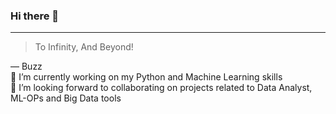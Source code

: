 ### Hi there 👋
---
> To Infinity, And Beyond!

— Buzz
<br />🔭 I’m currently working on my Python and Machine Learning skills
<br />👯 I’m looking forward to collaborating on projects related to Data Analyst, ML-OPs and Big Data tools
<!-- <br />📫 How to reach me: Shoot me a Dm on [Linkedin](https://www.linkedin.com/in/sujay-m-045ba4ba/) or [Email]((macwan.sujay@gmail.com)) (macwan.sujay@gmail.com) -->

<!--
**sujaymacwan/sujaymacwan** is a ✨ _special_ ✨ repository because its `README.md` (this file) appears on your GitHub profile.

Here are some ideas to get you started:

- 🔭 I’m currently working on ...
- 🌱 I’m currently learning ...
- 👯 I’m looking to collaborate on ...
- 🤔 I’m looking for help with ...
- 💬 Ask me about ...
- 📫 How to reach me: ...
- 😄 Pronouns: ...
- ⚡ Fun fact: ...
-->
